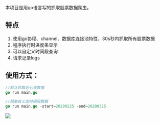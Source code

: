 <p>本项目是用go语言写的抓取股票数据爬虫。</p>

## 特点

1. 使用go协程、channel、数据库连接池特性，30s秒内抓取所有股票数据
2. 程序执行时进度条显示
3. 可以自定义时间段查询
4. 请求记录logs

## 使用方式：

```go
//默认抓取近七天数据
go run main.go

//抓取自义定时间段数据
go run main.go -start=20200225 -end=20200325
```

<img src="https://herozw.com/wp-content/uploads/2020/03/20200326161150_64608.png"  />
